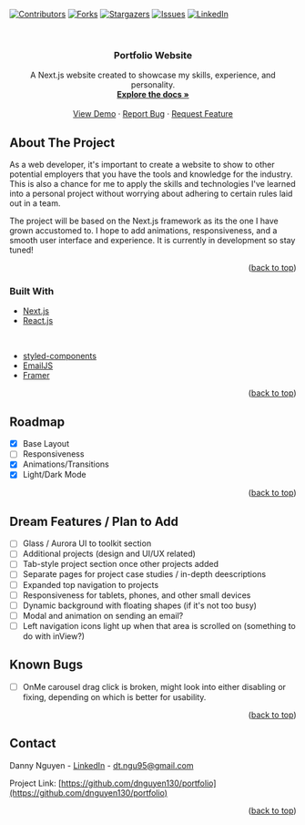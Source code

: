 <div id="top"></div>
<!--
*** Thanks for checking out the Best-README-Template. If you have a suggestion
*** that would make this better, please fork the repo and create a pull request
*** or simply open an issue with the tag "enhancement".
*** Don't forget to give the project a star!
*** Thanks again! Now go create something AMAZING! :D
-->



<!-- PROJECT SHIELDS -->
<!--
*** I'm using markdown "reference style" links for readability.
*** Reference links are enclosed in brackets [ ] instead of parentheses ( ).
*** See the bottom of this document for the declaration of the reference variables
*** for contributors-url, forks-url, etc. This is an optional, concise syntax you may use.
*** https://www.markdownguide.org/basic-syntax/#reference-style-links
-->
[![Contributors][contributors-shield]][contributors-url]
[![Forks][forks-shield]][forks-url]
[![Stargazers][stars-shield]][stars-url]
[![Issues][issues-shield]][issues-url]
[![LinkedIn][linkedin-shield]][linkedin-url]



<!-- PROJECT LOGO -->
<br />
<div align="center">
  <!--<a href="https://github.com/dnguyen130/portfolio">
    <img src="images/logo.png" alt="Logo" width="80" height="80">
  </a>!-->

<h3 align="center">Portfolio Website</h3>

  <p align="center">
    A Next.js website created to showcase my skills, experience, and personality.
    <br />
    <a href="https://github.com/github_username/repo_name"><strong>Explore the docs »</strong></a>
    <br />
    <br />
    <a href="https://github.com/dnguyen130/portfolio">View Demo</a>
    ·
    <a href="https://github.com/dnguyen130/portfolio/issues">Report Bug</a>
    ·
    <a href="https://github.com/dnguyen130/portfolio/issues">Request Feature</a>
  </p>
</div>



<!-- TABLE OF CONTENTS -->
<!--<details>
  <summary>Table of Contents</summary>
  <ol>
    <li>
      <a href="#about-the-project">About The Project</a>
      <ul>
        <li><a href="#built-with">Built With</a></li>
      </ul>
    </li>
    <li>
      <a href="#getting-started">Getting Started</a>
      <ul>
        <li><a href="#prerequisites">Prerequisites</a></li>
        <li><a href="#installation">Installation</a></li>
      </ul>
    </li>
    <li><a href="#usage">Usage</a></li>
    <li><a href="#roadmap">Roadmap</a></li>
    <li><a href="#contributing">Contributing</a></li>
    <li><a href="#license">License</a></li>
    <li><a href="#contact">Contact</a></li>
    <li><a href="#acknowledgments">Acknowledgments</a></li>
  </ol>
</details>!-->



<!-- ABOUT THE PROJECT -->
## About The Project

<!--[![Product Name Screen Shot][product-screenshot]](https://example.com)!-->

As a web developer, it's important to create a website to show to other potential employers that you have the tools and knowledge for the industry. This is also a chance for me to apply the skills and technologies I've learned into a personal project without worrying about adhering to certain rules laid out in a team.

The project will be based on the Next.js framework as its the one I have grown accustomed to. I hope to add animations, responsiveness, and a smooth user interface and experience. It is currently in development so stay tuned!

<p align="right">(<a href="#top">back to top</a>)</p>



### Built With

* [Next.js](https://nextjs.org/)
* [React.js](https://reactjs.org/)

<br>

* [styled-components](https://styled-components.com/)
* [EmailJS](https://www.emailjs.com/)
* [Framer](https://www.framer.com/)

<p align="right">(<a href="#top">back to top</a>)</p>



<!-- ROADMAP -->
## Roadmap

- [x] Base Layout
- [ ] Responsiveness
- [x] Animations/Transitions
- [x] Light/Dark Mode

<p align="right">(<a href="#top">back to top</a>)</p>

## Dream Features / Plan to Add

 - [ ] Glass / Aurora UI to toolkit section
 - [ ] Additional projects (design and UI/UX related)
 - [ ] Tab-style project section once other projects added
 - [ ] Separate pages for project case studies / in-depth deescriptions
 - [ ] Expanded top navigation to projects
 - [ ] Responsiveness for tablets, phones, and other small devices
 - [ ] Dynamic background with floating shapes (if it's not too busy)
 - [ ] Modal and animation on sending an email?
 - [ ] Left navigation icons light up when that area is scrolled on (something to do with inView?)

## Known Bugs
- [ ] OnMe carousel drag click is broken, might look into either disabling or fixing, depending on which is better for usability.


<p align="right">(<a href="#top">back to top</a>)</p>

<!-- CONTACT -->
## Contact

Danny Nguyen - [LinkedIn](https://www.linkedin.com/in/dannytnguyen130/) - dt.ngu95@gmail.com

Project Link: [https://github.com/dnguyen130/portfolio](https://github.com/dnguyen130/portfolio)

<p align="right">(<a href="#top">back to top</a>)</p>



<!-- MARKDOWN LINKS & IMAGES -->
<!-- https://www.markdownguide.org/basic-syntax/#reference-style-links -->
[contributors-shield]: https://img.shields.io/github/contributors/dnguyen130/portfolio
[contributors-url]: https://github.com/dnguyen130/portfolio/graphs/contributors
[forks-shield]: https://img.shields.io/github/forks/dnguyen130/portfolio
[forks-url]: https://github.com/dnguyen130/portfolio/network/members
[stars-shield]: https://img.shields.io/github/stars/dnguyen130/portfolio
[stars-url]: https://github.com/dnguyen130/portfolio/stargazers
[issues-shield]: https://img.shields.io/github/issues/dnguyen130/portfolio
[issues-url]: https://github.com/dnguyen130/portfolio/issues
[license-shield]: https://img.shields.io/github/license/dnguyen130/portfolio
[license-url]: https://github.com/github_username/repo_name/blob/master/LICENSE.txt
[linkedin-shield]: https://img.shields.io/badge/-LinkedIn-black.svg?style=for-the-badge&logo=linkedin&colorB=555
[linkedin-url]: https://www.linkedin.com/in/dannytnguyen130/
[product-screenshot]: images/screenshot.png
